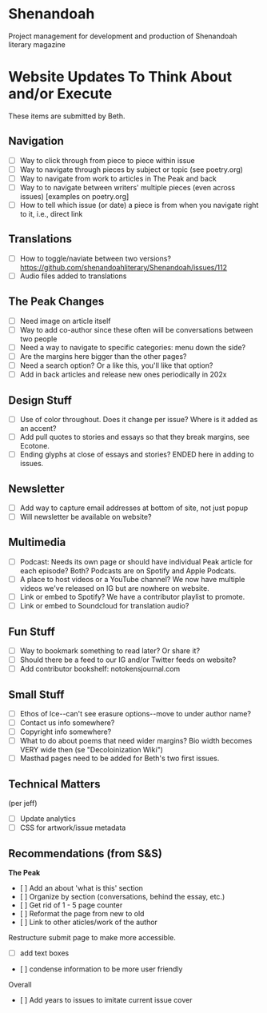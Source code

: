 # Shenandoah

Project management for development and production of Shenandoah literary magazine

# **Website Updates To Think About and/or Execute**

These items are submitted by Beth.

## **Navigation**

*   [ ] Way to click through from piece to piece within issue
*   [ ] Way to navigate through pieces by subject or topic (see poetry.org)
*   [ ] Way to navigate from work to articles in The Peak and back
*   [ ] Way to to navigate between writers' multiple pieces (even across issues) \[examples on poetry.org\]
*   [ ] How to tell which issue (or date) a piece is from when you navigate right to it, i.e., direct link

## **Translations**

*   [ ] How to toggle/naviate between two versions? https://github.com/shenandoahliterary/Shenandoah/issues/112
*   [ ] Audio files added to translations

## **The Peak Changes**

*   [ ] Need image on article itself
*   [ ] Way to add co-author since these often will be conversations between two people
*   [ ] Need a way to navigate to specific categories: menu down the side?
*   [ ] Are the margins here bigger than the other pages?
*   [ ] Need a search option? Or a like this, you'll like that option?
*   [ ] Add in back articles and release new ones periodically in 202x

## **Design Stuff**

*   [ ] Use of color throughout. Does it change per issue? Where is it added as an accent?
*   [ ] Add pull quotes to stories and essays so that they break margins, see Ecotone.
*   [ ] Ending glyphs at close of essays and stories? ENDED here in adding to issues.

## **Newsletter**

*   [ ] Add way to capture email addresses at bottom of site, not just popup
*   [ ] Will newsletter be available on website?

## **Multimedia**

*   [ ] Podcast: Needs its own page or should have individual Peak article for each episode? Both? Podcasts are on Spotify and Apple Podcats.
*   [ ] A place to host videos or a YouTube channel? We now have multiple videos we've released on IG but are nowhere on website.
*   [ ] Link or embed to Spotify? We have a contributor playlist to promote.
*   [ ] Link or embed to Soundcloud for translation audio?

## **Fun Stuff**

*   [ ] Way to bookmark something to read later? Or share it?
*   [ ] Should there be a feed to our IG and/or Twitter feeds on website?
*   [ ] Add contributor bookshelf: notokensjournal.com

## **Small Stuff**

*   [ ] Ethos of Ice--can't see erasure options--move to under author name?
*   [ ] Contact us info somewhere?
*   [ ] Copyright info somewhere?
*   [ ] What to do about poems that need wider margins? Bio width becomes VERY wide then (se "Decoloinization Wiki")
*   [ ] Masthad pages need to be added for Beth's two first issues.

## Technical Matters

(per jeff)

*   [ ] Update analytics
*   [ ] CSS for artwork/issue metadata

## Recommendations (from S&S)

**The Peak**

*    [ ]  Add an about 'what is this' section
*    [ ]  Organize by section (conversations, behind the essay, etc.)
*    [ ]  Get rid of 1 - 5 page counter
*    [ ]  Reformat the page from new to old
*    [ ]  Link to other aticles/work of the author

Restructure submit page to make more accessible. 

*   [ ] add text boxes
*    [ ]  condense information to be more user friendly

Overall

*    [ ]  Add years to issues to imitate current issue cover
